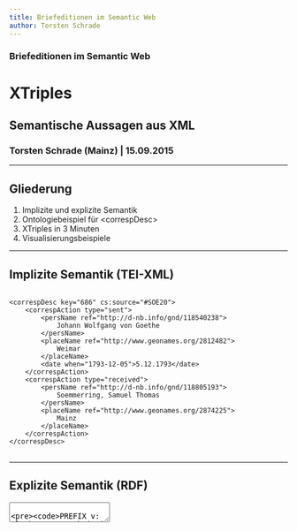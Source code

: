 ```yaml
---
title: Briefeditionen im Semantic Web
author: Torsten Schrade
---
```


### Briefeditionen im Semantic Web
# XTriples
## Semantische Aussagen aus XML
### __Torsten Schrade (Mainz) | 15.09.2015__

---

## Gliederung

1. Implizite und explizite Semantik
2. Ontologiebeispiel für &lt;correspDesc&gt;
3. XTriples in 3 Minuten
4. Visualisierungsbeispiele

---

## Implizite Semantik (TEI-XML)

<pre>
<code class="xml">
&lt;correspDesc key="686" cs:source="#SOE20"&gt;
	&lt;correspAction type="sent"&gt;
		&lt;persName ref="http://d-nb.info/gnd/118540238"&gt;
			Johann Wolfgang von Goethe
		&lt;/persName&gt;
		&lt;placeName ref="http://www.geonames.org/2812482"&gt;
			Weimar
		&lt;/placeName&gt;
		&lt;date when="1793-12-05"&gt;5.12.1793&lt;/date&gt;
	&lt;/correspAction&gt;
	&lt;correspAction type="received"&gt;
		&lt;persName ref="http://d-nb.info/gnd/118805193"&gt;
			Soemmerring, Samuel Thomas
		&lt;/persName&gt;
		&lt;placeName ref="http://www.geonames.org/2874225"&gt;
			Mainz
		&lt;/placeName&gt;
	&lt;/correspAction&gt;
&lt;/correspDesc&gt;
</code>
</pre>

---

## Explizite Semantik (RDF)

<form>
	<textarea class="code" name="code" id="code2">

	PREFIX v: &lt;http://www.beispiel.verben#&gt;

	Goethe 			v:ist				Person ;
					v:sendet			Brief .

	Brief			v:datiert			1793 ;
					v:gesendet_aus		Weimar .

	Weimar			v:ist				Stadt .

	Soemmering		v:ist				Person ;
					v:empfaengt			Brief .

	Brief			v:empfangen_in		Mainz .
	</textarea>
</form>

---

## Semantische Fragestellungen

* Wer korrespondiert mit wem?
* Wieviele Briefe sind von Dichtern/Wissenschaftlern/etc.?
* Welche Personen mit welchen Berufen schrieben an Carl Maria von Weber?
* In welcher Stadt wurden die meisten Briefe verschickt/empfangen?
* Zwischen welchen Städten wurden Briefe verschickt?
* Wer war in welcher Stadt und wann?
* Wo war Person X im Jahr Y?

---

## Ontologie-Beispiel

<ol class="steps">
<li><a href="#/step-2/#step1" id="step1">1</a></li>
<li><a href="#/step-2/#step2" id="step2">2</a></li>
<li><a href="#/step-2/#step3" id="step3">3</a></li>
<li><a href="#/step-2/#step4" id="step4">4</a></li>
<li><a href="#/step-2/#step5" id="step5">5</a></li>
<li><a href="#/step-2/#step6" id="step6">6</a></li>
<li><a href="#/step-2/#step7" id="step7">7</a></li>
</ol>
<ul class="legend five columns">
<li id="gnd">GND</li>
<li id="cs">correspSearch</li>
<li id="geonames">Geonames</li>
</ul>
<div id="model" style="border: 1px solid #333"></div>
<script src="js/model.js" type="text/javascript"></script>

---

## XTriples in 3 Minuten

---

## Visualisierungsbeispiele

---

## Stuff

<form>
	<textarea class="code" name="code" id="code1">

PREFIX rdfs: &lt;http://www.w3.org/2000/01/rdf-schema#&gt;
PREFIX rdf: &lt;http://www.w3.org/1999/02/22-rdf-syntax-ns#&gt;
PREFIX owl: &lt;http://www.w3.org/2002/07/owl#&gt;

PREFIX owltime: &lt;http://www.w3.org/2006/time#&gt;

PREFIX foaf: &lt;http://xmlns.com/foaf/0.1/&gt;
PREFIX rel: &lt;http://purl.org/vocab/relationship/&gt;

PREFIX geo: &lt;http://www.w3.org/2003/01/geo/wgs84_pos#&gt;
PREFIX gn: &lt;http://www.geonames.org/ontology#&gt;

PREFIX gndo: &lt;http://d-nb.info/standards/elementset/gnd#&gt;

PREFIX cd: &lt;http://www.tei-c.org/ns/1.0/correspDesc#&gt;

	</textarea>
</form>

<script>
	var editor1 = CodeMirror.fromTextArea(document.getElementById("code1"), {
		mode: "application/sparql-query",
		matchBrackets: true
	});
	var editor2 = CodeMirror.fromTextArea(document.getElementById("code2"), {
		mode: "application/sparql-query",
		matchBrackets: true
	});
</script>